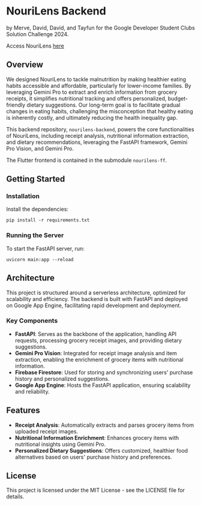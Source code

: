 
# NouriLens Backend
by Merve, David, David, and Tayfun for the Google Developer Student Clubs Solution Challenge 2024.

Access NouriLens [here](https://nourilens.web.app/)

## Overview
We designed NouriLens to tackle malnutrition by making healthier eating habits accessible and affordable, particularly for lower-income families. By leveraging Gemini Pro to extract and enrich information from grocery receipts, it simplifies nutritional tracking and offers personalized, budget-friendly dietary suggestions. Our long-term goal is to facilitate gradual changes in eating habits, challenging the misconception that healthy eating is inherently costly, and ultimately reducing the health inequality gap.

This backend repository, `nourilens-backend`, powers the core functionalities of NouriLens, including receipt analysis, nutritional information extraction, and dietary recommendations, leveraging the FastAPI framework, Gemini Pro Vision, and Gemini Pro.

The Flutter frontend is contained in the submodule `nourilens-ff`.

## Getting Started

### Installation
Install the dependencies:

`pip install -r requirements.txt`

### Running the Server
To start the FastAPI server, run:

`uvicorn main:app --reload`
## Architecture

This project is structured around a serverless architecture, optimized for scalability and efficiency. The backend is built with FastAPI and deployed on Google App Engine, facilitating rapid development and deployment.

### Key Components
- **FastAPI**: Serves as the backbone of the application, handling API requests, processing grocery receipt images, and providing dietary suggestions.
- **Gemini Pro Vision**: Integrated for receipt image analysis and item extraction, enabling the enrichment of grocery items with nutritional information.
- **Firebase Firestore**: Used for storing and synchronizing users' purchase history and personalized suggestions.
- **Google App Engine**: Hosts the FastAPI application, ensuring scalability and reliability.

## Features
- **Receipt Analysis**: Automatically extracts and parses grocery items from uploaded receipt images.
- **Nutritional Information Enrichment**: Enhances grocery items with nutritional insights using Gemini Pro.
- **Personalized Dietary Suggestions**: Offers customized, healthier food alternatives based on users' purchase history and preferences.

## License
This project is licensed under the MIT License - see the LICENSE file for details.
